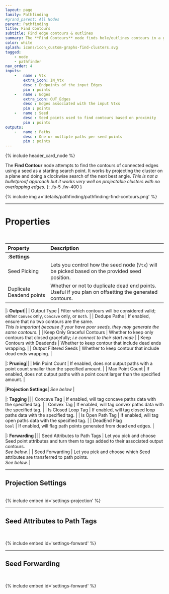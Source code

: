 ```yaml
---
layout: page
family: Pathfinding
#grand_parent: All Nodes
parent: Pathfinding
title: Find Contours
subtitle: Find edge contours & outlines
summary: The **Find Contours** node finds hole/outlines contours in a graph, using points as proximity seeds.
color: white
splash: icons/icon_custom-graphs-find-clusters.svg
tagged: 
    - node
    - pathfinder
nav_order: 4
inputs:
    -   name : Vtx
        extra_icon: IN_Vtx
        desc : Endpoints of the input Edges
        pin : points
    -   name : Edges
        extra_icon: OUT_Edges
        desc : Edges associated with the input Vtxs
        pin : points
    -   name : Seed
        desc : Seed points used to find contours based on proximity
        pin : points
outputs:
    -   name : Paths
        desc : One or multiple paths per seed points
        pin : points
---
```


{% include header_card_node %}



The **Find Contour** node attempts to find the contours of connected edges using a seed as a starting search point. It works by projecting the cluster on a plane and doing a clockwise search of the next best angle. *This is not a bulletproof approach but it works very well on projectable clusters with no overlapping edges.*
{: .fs-5 .fw-400 } 

{% include img a='details/pathfinding/pathfinding-find-contours.png' %} 

---
# Properties
<br>

| Property       | Description          |
|:-------------|:------------------|
|:**Settings**||
| Seed Picking         | Lets you control how the seed node (`Vtx`) will be picked based on the provided seed position. |
| Duplicate Deadend points         | Whether or not to duplicate dead end points. Useful if you plan on offsetting the generated contours. |

|: **Output**||
| Output Type         | Filter which contours will be considered valid; either `Convex` only, `Concave` only, or `Both`. |
| Dedupe Paths         | If enabled, ensure that no two contours are the same.<br>*This is important because if your have poor seeds, they may generate the same contours.* |
| Keep Only Graceful Contours         | Whether to keep only contours that closed gracefully; *i.e connect to their start node* |
| Keep Contours with Deadends         | Whether to keep contour that include dead ends wrapping. |
| Output Filtered Seeds        | Whether to keep contour that include dead ends wrapping. |

|: **Pruning**||
| Min Point Count      | If enabled, does not output paths with a point count smaller than the specified amount.  |
| Max Point Count      | If enabled, does not output paths with a point count larger than the specified amount. |

|**Projection Settings**| *See below* |

|: **Tagging** ||
| <span class="etag">Concave Tag</span> | If enabled, will tag concave paths data with the specified tag. |
| <span class="etag">Convex Tag</span> | If enabled, will tag convex paths data with the specified tag. |
| <span class="etag">Is Closed Loop Tag</span> | If enabled, will tag closed loop paths data with the specified tag. |
| <span class="etag">Is Open Path Tag</span> | If enabled, will tag open paths data with the specified tag. |
| <span class="eout">DeadEnd Flag</span><br>`bool` | If enabled, will flag path points generated from dead end edges. |

|: **Forwarding** ||
| Seed Attributes to Path Tags | Let you pick and choose Seed point attributes and turn them to tags added to their associated output contours.<br>*See below.* |
| Seed Forwarding | Let you pick and choose which Seed attributes are transferred to path points.<br>*See below.* |

---
## Projection Settings
<br>
{% include embed id='settings-projection' %}

---
## Seed Attributes to Path Tags
<br>

{% include embed id='settings-forward' %}

---
## Seed Forwarding
<br>

{% include embed id='settings-forward' %}


